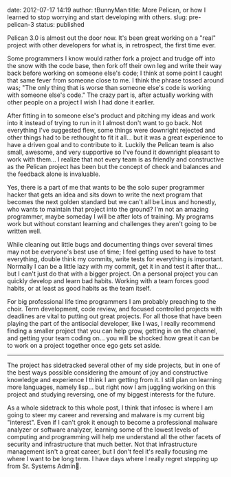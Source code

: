date: 2012-07-17 14:19
author: tBunnyMan
title: More Pelican, or how I learned to stop worrying and start developing with others.
slug: pre-pelican-3
status: published

Pelican 3.0 is almost out the door now. It's been great working on a "real" project with other developers for what is, in retrospect, the first time ever.

Some programmers I know would rather fork a project and trudge off into the snow with the code base, then fork off their own leg and write their way back before working on someone else's code; I think at some point I caught that same fever from someone close to me. I think the phrase tossed around was; "The only thing that is worse than someone else's code is working with someone else's code."   The crazy part is, after actually working with other people on a project I wish I had done it earlier.

After fitting in to someone else's product and pitching my ideas and work into it instead of trying to run in it I almost don't want to go back. Not everything I've suggested flew, some things were downright rejected and other things had to be rethought to fit it all... but it was a great experience to have a driven goal and to contribute to it. Luckily the Pelican team is also small, awesome, and very supportive so I've found it downright pleasant to work with them... I realize that not every team is as friendly and constructive as the Pelican project has been but the concept of check and balances and the feedback alone is invaluable.

Yes, there is a part of me that wants to be the solo super programmer hacker that gets an idea and sits down to write the next program that becomes the next golden standard but we can't all be Linus and honestly, who wants to maintain that project into the ground? I'm not an amazing programmer, maybe someday I will be after lots of training. My programs work but without constant learning and challenges they aren't going to be written well.

While cleaning out little bugs and documenting things over several times may not be everyone's best use of time; I feel getting used to have to test everything, double think my commits, write tests for everything is important. Normally I can be a little lazy with my commit, get it in and test it after that... but I can't just do that with a bigger project. On a personal project you can quickly develop and learn bad habits. Working with a team forces good habits, or at least as good habits as the team itself.

For big professional life time programmers I am probably preaching to the choir. Term development, code review, and focused controlled projects with deadlines are vital to putting out great projects. For all those that have been playing the part of the antisocial developer, like I was, I really recommend finding a smaller project that you can help grow, getting in on the channel, and getting your team coding on... you will be shocked how great it can be to work on a project together once ego gets set aside.

* * * * * * * * * *

The project has sidetracked several other of my side projects, but in one of the best ways possible considering the amount of joy and constructive knowledge and experience I think I am getting from it. I still plan on learning more languages, namely lisp… but right now I am juggling working on this project and studying reversing, one of my biggest interests for the future.

As a whole sidetrack to this whole post, I think that infosec is where I am going to steer my career and reversing and malware is my current big "interest". Even if I can't grok it enough to become a professional malware analyzer or software analyzer, learning some of the lowest levels of computing and programming will help me understand all the other facets of security and infrastructure that much better. Not that infrastructure management isn't a great career, but I don't feel it's really focusing me where I want to be long term. I have days where I really regret stepping up from Sr. Systems Admin.